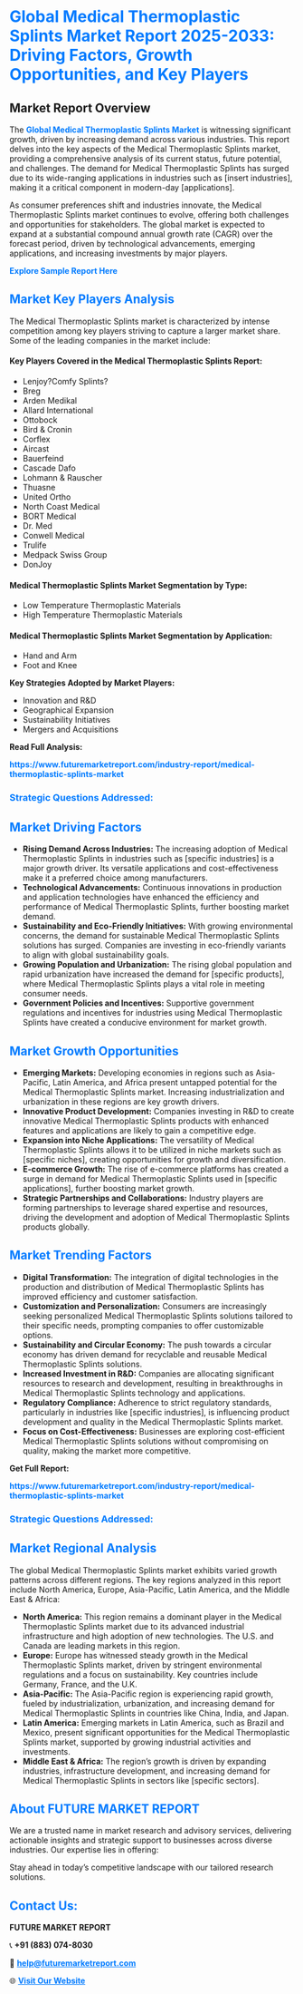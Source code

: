 <h1 style="color: #007BFF;">Global Medical Thermoplastic Splints Market Report 2025-2033: Driving Factors, Growth Opportunities, and Key Players</h1>

<section id="overview">
<h2>Market Report Overview</h2>
<p>The <a href="https://www.futuremarketreport.com/industry-report/medical-thermoplastic-splints-market" style="color: #007BFF; text-decoration: none;"><strong>Global Medical Thermoplastic Splints Market</strong></a> is witnessing significant growth, driven by increasing demand across various industries. This report delves into the key aspects of the Medical Thermoplastic Splints market, providing a comprehensive analysis of its current status, future potential, and challenges. The demand for Medical Thermoplastic Splints has surged due to its wide-ranging applications in industries such as [insert industries], making it a critical component in modern-day [applications].</p>
<p>As consumer preferences shift and industries innovate, the Medical Thermoplastic Splints market continues to evolve, offering both challenges and opportunities for stakeholders. The global market is expected to expand at a substantial compound annual growth rate (CAGR) over the forecast period, driven by technological advancements, emerging applications, and increasing investments by major players.</p>
</section>

<section id="overview">
<p><a href="https://www.futuremarketreport.com/request-sample/reportId=79811" style="color: #007BFF; text-decoration: none;"><strong>Explore Sample Report Here</strong></a></p>
</section>

<section id="key-players">
<h2 style="color: #007BFF;">Market Key Players Analysis</h2>
<p>The Medical Thermoplastic Splints market is characterized by intense competition among key players striving to capture a larger market share. Some of the leading companies in the market include:</p>
<h4>Key Players Covered in the Medical Thermoplastic Splints Report:</h4>
<ul><li>Lenjoy?Comfy Splints?</li><li>Breg</li><li>Arden Medikal</li><li>Allard International</li><li>Ottobock</li><li>Bird &amp; Cronin</li><li>Corflex</li><li>Aircast</li><li>Bauerfeind</li><li>Cascade Dafo</li><li>Lohmann &amp; Rauscher</li><li>Thuasne</li><li>United Ortho</li><li>North Coast Medical</li><li>BORT Medical</li><li>Dr. Med</li><li>Conwell Medical</li><li>Trulife</li><li>Medpack Swiss Group</li><li>DonJoy</li></ul>
<h4>Medical Thermoplastic Splints Market Segmentation by Type:</h4>
<ul><li>Low Temperature Thermoplastic Materials</li><li>High Temperature Thermoplastic Materials</li></ul>

<h4>Medical Thermoplastic Splints Market Segmentation by Application:</h4>
<ul><li>Hand and Arm</li><li>Foot and Knee</li></ul>
<p><strong>Key Strategies Adopted by Market Players:</strong></p>
<ul>
<li>Innovation and R&D</li>
<li>Geographical Expansion</li>
<li>Sustainability Initiatives</li>
<li>Mergers and Acquisitions</li>
</ul>
</section>

<section>
<p><strong>Read Full Analysis: </strong></p><a href="https://www.futuremarketreport.com/industry-report/medical-thermoplastic-splints-market" style="color: #007BFF; text-decoration: none;"><strong>https://www.futuremarketreport.com/industry-report/medical-thermoplastic-splints-market</strong></a>
<h3 style="color: #007BFF;">Strategic Questions Addressed:</h3>
</section>

<section id="driving-factors">
<h2 style="color: #007BFF;">Market Driving Factors</h2>
<ul>
<li><strong>Rising Demand Across Industries:</strong> The increasing adoption of Medical Thermoplastic Splints in industries such as [specific industries] is a major growth driver. Its versatile applications and cost-effectiveness make it a preferred choice among manufacturers.</li>
<li><strong>Technological Advancements:</strong> Continuous innovations in production and application technologies have enhanced the efficiency and performance of Medical Thermoplastic Splints, further boosting market demand.</li>
<li><strong>Sustainability and Eco-Friendly Initiatives:</strong> With growing environmental concerns, the demand for sustainable Medical Thermoplastic Splints solutions has surged. Companies are investing in eco-friendly variants to align with global sustainability goals.</li>
<li><strong>Growing Population and Urbanization:</strong> The rising global population and rapid urbanization have increased the demand for [specific products], where Medical Thermoplastic Splints plays a vital role in meeting consumer needs.</li>
<li><strong>Government Policies and Incentives:</strong> Supportive government regulations and incentives for industries using Medical Thermoplastic Splints have created a conducive environment for market growth.</li>
</ul>
</section>

<section id="growth-opportunities">
<h2 style="color: #007BFF;">Market Growth Opportunities</h2>
<ul>
<li><strong>Emerging Markets:</strong> Developing economies in regions such as Asia-Pacific, Latin America, and Africa present untapped potential for the Medical Thermoplastic Splints market. Increasing industrialization and urbanization in these regions are key growth drivers.</li>
<li><strong>Innovative Product Development:</strong> Companies investing in R&D to create innovative Medical Thermoplastic Splints products with enhanced features and applications are likely to gain a competitive edge.</li>
<li><strong>Expansion into Niche Applications:</strong> The versatility of Medical Thermoplastic Splints allows it to be utilized in niche markets such as [specific niches], creating opportunities for growth and diversification.</li>
<li><strong>E-commerce Growth:</strong> The rise of e-commerce platforms has created a surge in demand for Medical Thermoplastic Splints used in [specific applications], further boosting market growth.</li>
<li><strong>Strategic Partnerships and Collaborations:</strong> Industry players are forming partnerships to leverage shared expertise and resources, driving the development and adoption of Medical Thermoplastic Splints products globally.</li>
</ul>
</section>

<section id="trending-factors">
<h2 style="color: #007BFF;">Market Trending Factors</h2>
<ul>
<li><strong>Digital Transformation:</strong> The integration of digital technologies in the production and distribution of Medical Thermoplastic Splints has improved efficiency and customer satisfaction.</li>
<li><strong>Customization and Personalization:</strong> Consumers are increasingly seeking personalized Medical Thermoplastic Splints solutions tailored to their specific needs, prompting companies to offer customizable options.</li>
<li><strong>Sustainability and Circular Economy:</strong> The push towards a circular economy has driven demand for recyclable and reusable Medical Thermoplastic Splints solutions.</li>
<li><strong>Increased Investment in R&D:</strong> Companies are allocating significant resources to research and development, resulting in breakthroughs in Medical Thermoplastic Splints technology and applications.</li>
<li><strong>Regulatory Compliance:</strong> Adherence to strict regulatory standards, particularly in industries like [specific industries], is influencing product development and quality in the Medical Thermoplastic Splints market.</li>
<li><strong>Focus on Cost-Effectiveness:</strong> Businesses are exploring cost-efficient Medical Thermoplastic Splints solutions without compromising on quality, making the market more competitive.</li>
</ul>
</section>

<section>
<p><strong>Get Full Report: </strong></p><a href="https://www.futuremarketreport.com/industry-report/medical-thermoplastic-splints-market" style="color: #007BFF; text-decoration: none;"><strong>https://www.futuremarketreport.com/industry-report/medical-thermoplastic-splints-market</strong></a>
<h3 style="color: #007BFF;">Strategic Questions Addressed:</h3>
</section>


<section id="regional-analysis">
<h2 style="color: #007BFF;">Market Regional Analysis</h2>
<p>The global Medical Thermoplastic Splints market exhibits varied growth patterns across different regions. The key regions analyzed in this report include North America, Europe, Asia-Pacific, Latin America, and the Middle East & Africa:</p>
<ul>
<li><strong>North America:</strong> This region remains a dominant player in the Medical Thermoplastic Splints market due to its advanced industrial infrastructure and high adoption of new technologies. The U.S. and Canada are leading markets in this region.</li>
<li><strong>Europe:</strong> Europe has witnessed steady growth in the Medical Thermoplastic Splints market, driven by stringent environmental regulations and a focus on sustainability. Key countries include Germany, France, and the U.K.</li>
<li><strong>Asia-Pacific:</strong> The Asia-Pacific region is experiencing rapid growth, fueled by industrialization, urbanization, and increasing demand for Medical Thermoplastic Splints in countries like China, India, and Japan.</li>
<li><strong>Latin America:</strong> Emerging markets in Latin America, such as Brazil and Mexico, present significant opportunities for the Medical Thermoplastic Splints market, supported by growing industrial activities and investments.</li>
<li><strong>Middle East & Africa:</strong> The region’s growth is driven by expanding industries, infrastructure development, and increasing demand for Medical Thermoplastic Splints in sectors like [specific sectors].</li>
</ul>
</section>

<footer>
<h2 style="color: #007BFF;">About FUTURE MARKET REPORT</h2>
<p>We are a trusted name in market research and advisory services, delivering actionable insights and strategic support to businesses across diverse industries. Our expertise lies in offering:</p>

<p>Stay ahead in today’s competitive landscape with our tailored research solutions.</p>

<h2 style="color: #007BFF;">Contact Us:</h2>
<p><strong>FUTURE MARKET REPORT</strong></p>
<p>📞 <strong>+91 (883) 074-8030</strong></p>
<p>📧 <strong><a href="mailto:help@futuremarketreport.com" style="color: #007BFF;">help@futuremarketreport.com</a></strong></p>
<p>🌐 <strong><a href="https://www.futuremarketreport.com/" style="color: #007BFF;">Visit Our Website</a></strong></p>
</footer>